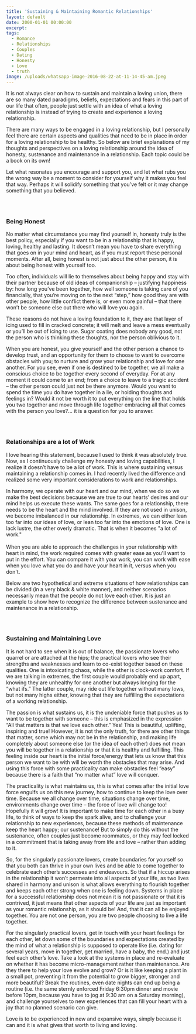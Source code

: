 ```yaml
---
title: 'Sustaining & Maintaining Romantic Relationships'
layout: default
date: 2000-01-01 00:00:00
excerpt:
tags:
  - Romance
  - Relationships
  - Couples
  - Dating
  - Honesty
  - Love
  - truth
image: /uploads/whatsapp-image-2016-08-22-at-11-14-45-am.jpeg
---
```



It is not always clear on how to sustain and maintain a loving union, there are so many dated paradigms, beliefs, expectations and fears in this part of our life that often, people just settle with an idea of what a loving relationship is instead of trying to create and experience a loving relationship.

There are many ways to be engaged in a loving relationship, but I personally feel there are certain aspects and qualities that need to be in place in order for a loving relationship to be healthy. So below are brief explanations of my thoughts and perspectives on a loving relationship around the idea of honesty, sustenance and maintenance in a relationship. Each topic could be a book on its own!

Let what resonates you encourage and support you, and let what rubs you the wrong way be a moment to consider for yourself why it makes you feel that way. Perhaps it will solidify something that you’ve felt or it may change something that you believed.

### &nbsp;

### Being Honest

No matter what circumstance you may find yourself in, honesty truly is the best policy, especially if you want to be in a relationship that is happy, loving, healthy and lasting. It doesn’t mean you have to share everything that goes on in your mind and heart, as if you must report these personal moments. After all, being honest is not just about the other person, it is about being honest with yourself too.

Too often, individuals will lie to themselves about being happy and stay with their partner because of old ideas of companionship – justifying happiness by: how long you’ve been together, how well someone is taking care of you financially, that you’re moving on to the next “step,” how good they are with other people, how little conflict there is, or even more painful – that there won’t be someone else out there who will love you again.

These reasons do not have a loving foundation to it, they are that layer of icing used to fill in cracked concrete; it will melt and leave a mess eventually or you’ll be out of icing to use. Sugar coating does nobody any good, not the person who is thinking these thoughts, nor the person oblivious to it.

When you are honest, you give yourself and the other person a chance to develop trust, and an opportunity for them to choose to want to overcome obstacles with you; to nurture and grow your relationship and love for one another. For you see, even if one is destined to be together, we all make a conscious choice to be together every second of everyday. For at any moment it could come to an end; from a choice to leave to a tragic accident – the other person could just not be there anymore. Would you want to spend the time you do have together in a lie, or holding thoughts and feelings in? Would it not be worth it to put everything on the line that holds you two together and move through life together embracing all that comes with the person you love?... it is a question for you to answer.

### &nbsp;

### Relationships are a lot of Work

I love hearing this statement, because I used to think it was absolutely true. Now, as I continuously challenge my honesty and loving capabilities, I realize it doesn’t have to be a lot of work. This is where sustaining versus maintaining a relationship comes in. I had recently lived the difference and realized some very important considerations to work and relationships.

In harmony, we operate with our heart and our mind, when we do so we make the best decisions because we are true to our hearts’ desires and our mind helps us execute these wants. The same goes for a relationship, there needs to be the heart and the mind involved. If they are not used in unison, we become imbalanced in our relationship. In extremes, we can either lean too far into our ideas of love, or lean too far into the emotions of love. One is lack lustre, the other overly dramatic. That is when it becomes "a lot of work."&nbsp;
<br>
<br>When you are able to approach the challenges in your relationship with heart in mind, the work required comes with greater ease as you'll want to put in the effort. You can compare it with your work, you can work with ease when you love what you do and have your heart in it, versus when you don't.&nbsp;

Below are two hypothetical and extreme situations of how relationships can be divided (in a very black & white manner), and neither scenarios necessarily mean that the people do not love each other. It is just an example to show how to recognize the difference between sustenance and maintenance in a relationship.

### &nbsp;

### Sustaining and Maintaining Love

It is not hard to see when it is out of balance, the passionate lovers who quarrel or are attached at the hips; the practical lovers who see their strengths and weaknesses and learn to co-exist together based on these qualities. One is intoxicating chaos, while the other is clock-work comfort. If we are talking in extremes, the first couple would probably end up apart, knowing they are unhealthy for one another but always longing for the “what ifs.” The latter couple, may ride out life together without many lows, but not many highs either, knowing that they are fulfilling the expectations of a working relationship.

The passion is what sustains us, it is the undeniable force that pushes us to want to be together with someone – this is emphasized in the expression “All that matters is that we love each other.” Yes! This is beautiful, uplifting, inspiring and true! However, it is not the only truth, for there are other things that matter, some which may not be in the relationship, and making life completely about someone else (or the idea of each other) does not mean you will be together in a relationship or that it is healthy and fulfilling. This feeling inside our heart is the initial force/energy that lets us know that this person we want to be with will be worth the obstacles that may arise. And using this force with some practicality can make obstacles feel “easy” because there is a faith that “no matter what” love will conquer.

The practicality is what maintains us, this is what comes after the initial love force engulfs us on this new journey, how to continue to keep the love over time. Because we all change over time, situations change over time, environments change over time – the force of love will change too! Hopefully it will grow! It is important to make time for each other in a busy life, to think of ways to keep the spark alive, and to challenge your relationship to new experiences, because these methods of maintenance keep the heart happy; our sustenance! But to simply do this without the sustenance, often couples just become roommates, or they may feel locked in a commitment that is taking away from life and love – rather than adding to it.

So, for the singularly passionate lovers, create boundaries for yourself so that you both can thrive in your own lives and be able to come together to celebrate each other’s successes and endeavours. So that if a hiccup arises in the relationship it won’t permeate into all aspects of your life, as two lives shared in harmony and unison is what allows everything to flourish together and keeps each other strong when one is feeling down. Systems in place for a successful relationship does not mean it is not passionate or that it is contrived, it just means that other aspects of your life are just as important as your romantic relationship, as it should be! And, that it can all be enjoyed together. You are not one person, you are two people choosing to live a life together.

For the singularly practical lovers, get in touch with your heart feelings for each other, let down some of the boundaries and expectations created by the mind of what a relationship is supposed to operate like (i.e. dating for several years, move in together, get married, have a baby, the end.) and just feel each other’s love. Take a look at the systems in place and re-evaluate on whether it has become micro-management rather than maintenance. Are they there to help your love evolve and grow? Or is it like keeping a plant in a small pot, preventing it from the potential to grow bigger, stronger and more beautiful? Break the routines, even date nights can end up being a routine (i.e. the same sternly enforced Friday 6:30pm dinner and movie before 10pm, because you have to jog at 9:30 am on a Saturday morning), and challenge yourselves to new experiences that can fill your heart with a joy that no planned scenario can give.

Love is to be experienced in new and expansive ways, simply because it can and it is what gives that worth to living and loving.&nbsp;
